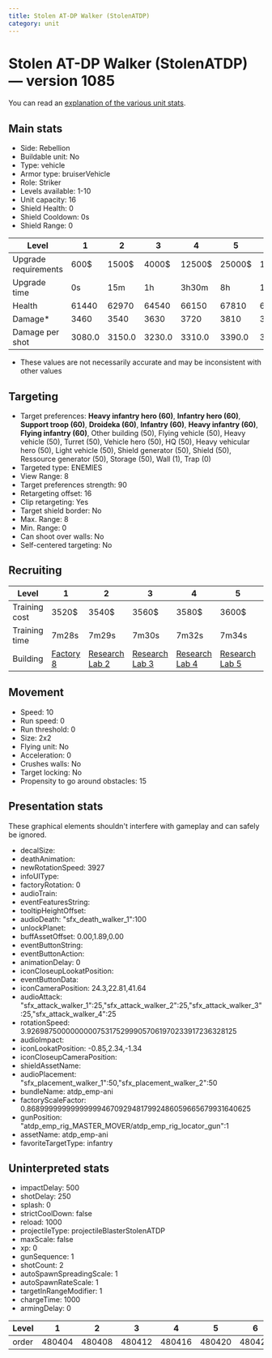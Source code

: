 ```yaml
---
title: Stolen AT-DP Walker (StolenATDP)
category: unit
---
```


# Stolen AT-DP Walker (StolenATDP) — version 1085

You can read an [explanation  of the various unit stats](unitexplained.md).

## Main stats

  * Side: Rebellion
  * Buildable unit: No
  * Type: vehicle
  * Armor type: bruiserVehicle
  * Role: Striker
  * Levels available: 1-10
  * Unit capacity: 16
  * Shield Health: 0
  * Shield Cooldown: 0s
  * Shield Range: 0

|Level               |1     |2     |3     |4     |5     |6      |7      |8      |9       |10      |
|--------------------|------|------|------|------|------|-------|-------|-------|--------|--------|
|Upgrade requirements|600$  |1500$ |4000$ |12500$|25000$|100000$|160000$|320000$|1000000$|1750000$|
|Upgrade time        |0s    |15m   |1h    |3h30m |8h    |1d     |2d     |3d12h  |5d      |1w1d    |
|Health              |61440 |62970 |64540 |66150 |67810 |69510  |71260  |73060  |74900   |76800   |
|Damage*             |3460  |3540  |3630  |3720  |3810  |3910   |4010   |4110   |4210    |4320    |
|Damage per shot     |3080.0|3150.0|3230.0|3310.0|3390.0|3480.0 |3560.0 |3650.0 |3740.0  |3840.0  |

* These values are not necessarily accurate and may be inconsistent with other values

## Targeting

  * Target preferences: **Heavy infantry hero (60)**, **Infantry hero (60)**, **Support troop (60)**, **Droideka (60)**, **Infantry (60)**, **Heavy infantry (60)**, **Flying infantry (60)**, Other building (50), Flying vehicle (50), Heavy vehicle (50), Turret (50), Vehicle hero (50), HQ (50), Heavy vehicular hero (50), Light vehicle (50), Shield generator (50), Shield (50), Ressource generator (50), Storage (50), Wall (1), Trap (0)
  * Targeted type: ENEMIES
  * View Range: 8
  * Target preferences strength: 90
  * Retargeting offset: 16
  * Clip retargeting: Yes
  * Target shield border: No
  * Max. Range: 8
  * Min. Range: 0
  * Can shoot over walls: No
  * Self-centered targeting: No

## Recruiting

|Level        |1                             |2                                     |3                                     |4                                     |5                                     |6                                     |7                                     |8                                     |9                                     |10                                     |
|-------------|------------------------------|--------------------------------------|--------------------------------------|--------------------------------------|--------------------------------------|--------------------------------------|--------------------------------------|--------------------------------------|--------------------------------------|---------------------------------------|
|Training cost|3520$                         |3540$                                 |3560$                                 |3580$                                 |3600$                                 |3620$                                 |3640$                                 |3660$                                 |3696$                                 |4048$                                  |
|Training time|7m28s                         |7m29s                                 |7m30s                                 |7m32s                                 |7m34s                                 |7m36s                                 |7m38s                                 |7m40s                                 |7m44s                                 |8m                                     |
|Building     |[Factory 8](rebelFactory.html)|[Research Lab 2](rebelOffenseLab.html)|[Research Lab 3](rebelOffenseLab.html)|[Research Lab 4](rebelOffenseLab.html)|[Research Lab 5](rebelOffenseLab.html)|[Research Lab 6](rebelOffenseLab.html)|[Research Lab 7](rebelOffenseLab.html)|[Research Lab 8](rebelOffenseLab.html)|[Research Lab 9](rebelOffenseLab.html)|[Research Lab 10](rebelOffenseLab.html)|

## Movement

  * Speed: 10
  * Run speed: 0
  * Run threshold: 0
  * Size: 2x2
  * Flying unit: No
  * Acceleration: 0
  * Crushes walls: No
  * Target locking: No
  * Propensity to go around obstacles: 15

## Presentation stats

These graphical elements shouldn't interfere with gameplay and can safely be ignored.

  * decalSize: 
  * deathAnimation: 
  * newRotationSpeed: 3927
  * infoUIType: 
  * factoryRotation: 0
  * audioTrain: 
  * eventFeaturesString: 
  * tooltipHeightOffset: 
  * audioDeath: "sfx_death_walker_1":100
  * unlockPlanet: 
  * buffAssetOffset: 0.00,1.89,0.00
  * eventButtonString: 
  * eventButtonAction: 
  * animationDelay: 0
  * iconCloseupLookatPosition: 
  * eventButtonData: 
  * iconCameraPosition: 24.3,22.81,41.64
  * audioAttack: "sfx_attack_walker_1":25,"sfx_attack_walker_2":25,"sfx_attack_walker_3":25,"sfx_attack_walker_4":25
  * rotationSpeed: 3.92698750000000007531752999057061970233917236328125
  * audioImpact: 
  * iconLookatPosition: -0.85,2.34,-1.34
  * iconCloseupCameraPosition: 
  * shieldAssetName: 
  * audioPlacement: "sfx_placement_walker_1":50,"sfx_placement_walker_2":50
  * bundleName: atdp_emp-ani
  * factoryScaleFactor: 0.8689999999999999946709294817992486059665679931640625
  * gunPosition: "atdp_emp_rig_MASTER_MOVER/atdp_emp_rig_locator_gun":1
  * assetName: atdp_emp-ani
  * favoriteTargetType: infantry

## Uninterpreted stats

  * impactDelay: 500
  * shotDelay: 250
  * splash: 0
  * strictCoolDown: false
  * reload: 1000
  * projectileType: projectileBlasterStolenATDP
  * maxScale: false
  * xp: 0
  * gunSequence: 1
  * shotCount: 2
  * autoSpawnSpreadingScale: 1
  * autoSpawnRateScale: 1
  * targetInRangeModifier: 1
  * chargeTime: 1000
  * armingDelay: 0

|Level|1     |2     |3     |4     |5     |6     |7     |8     |9     |10    |
|-----|------|------|------|------|------|------|------|------|------|------|
|order|480404|480408|480412|480416|480420|480424|480428|480432|480436|480440|

